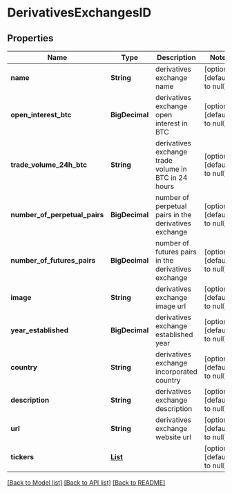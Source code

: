 # DerivativesExchangesID
## Properties

| Name | Type | Description | Notes |
|------------ | ------------- | ------------- | -------------|
| **name** | **String** | derivatives exchange name | [optional] [default to null] |
| **open\_interest\_btc** | **BigDecimal** | derivatives exchange open interest in BTC | [optional] [default to null] |
| **trade\_volume\_24h\_btc** | **String** | derivatives exchange trade volume in BTC in 24 hours | [optional] [default to null] |
| **number\_of\_perpetual\_pairs** | **BigDecimal** | number of perpetual pairs in the derivatives exchange | [optional] [default to null] |
| **number\_of\_futures\_pairs** | **BigDecimal** | number of futures pairs in the derivatives exchange | [optional] [default to null] |
| **image** | **String** | derivatives exchange image url | [optional] [default to null] |
| **year\_established** | **BigDecimal** | derivatives exchange established year | [optional] [default to null] |
| **country** | **String** | derivatives exchange incorporated country | [optional] [default to null] |
| **description** | **String** | derivatives exchange description | [optional] [default to null] |
| **url** | **String** | derivatives exchange website url | [optional] [default to null] |
| **tickers** | [**List**](DerivativesTickersList.md) |  | [optional] [default to null] |

[[Back to Model list]](../README.md#documentation-for-models) [[Back to API list]](../README.md#documentation-for-api-endpoints) [[Back to README]](../README.md)

